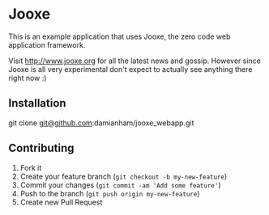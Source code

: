 Jooxe
=====

This is an example application that uses Jooxe, the zero code web application framework.  


Visit http://www.jooxe.org for all the latest news and gossip.  However since Jooxe
is all very experimental don't expect to actually see anything there right now :)

## Installation

git clone git@github.com:damianham/jooxe_webapp.git

## Contributing

1. Fork it
2. Create your feature branch (`git checkout -b my-new-feature`)
3. Commit your changes (`git commit -am 'Add some feature'`)
4. Push to the branch (`git push origin my-new-feature`)
5. Create new Pull Request
